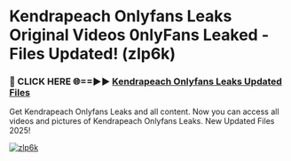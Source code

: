 # Kendrapeach Onlyfans Leaks Original Videos 0nlyFans Leaked - Files Updated! (zlp6k)

<h3>🔴 CLICK HERE 🌐==►► <a href="https://tinyurl.com/4seja8ks" rel="nofollow">Kendrapeach Onlyfans Leaks Updated Files</a></h3>

Get Kendrapeach Onlyfans Leaks and all content. Now you can access all videos and pictures of Kendrapeach Onlyfans Leaks. New Updated Files 2025!

[![zlp6k](https://i.imgur.com/EWjZXRe.gif)](https://tinyurl.com/4seja8ks)
